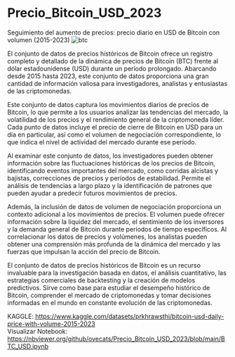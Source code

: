 
# Precio_Bitcoin_USD_2023
Seguimiento del aumento de precios: precio diario en USD de Bitcoin con volumen (2015-2023)
  ![btc](https://d4-invdn-com.akamaized.net/content/c464832cc737e96347e2cfc34b8f98b7.jpeg)




El conjunto de datos de precios históricos de Bitcoin ofrece un registro completo y detallado de la dinámica de precios de Bitcoin (BTC) frente al dólar estadounidense (USD) durante un período prolongado. Abarcando desde 2015 hasta 2023, este conjunto de datos proporciona una gran cantidad de información valiosa para investigadores, analistas y entusiastas de las criptomonedas.

Este conjunto de datos captura los movimientos diarios de precios de Bitcoin, lo que permite a los usuarios analizar las tendencias del mercado, la volatilidad de los precios y el rendimiento general de la criptomoneda líder. Cada punto de datos incluye el precio de cierre de Bitcoin en USD para un día en particular, así como el volumen de negociación correspondiente, lo que indica el nivel de actividad del mercado durante ese período.

Al examinar este conjunto de datos, los investigadores pueden obtener información sobre las fluctuaciones históricas de los precios de Bitcoin, identificando eventos importantes del mercado, como corridas alcistas y bajistas, correcciones de precios y períodos de estabilidad. Permite el análisis de tendencias a largo plazo y la identificación de patrones que pueden ayudar a predecir futuros movimientos de precios.

Además, la inclusión de datos de volumen de negociación proporciona un contexto adicional a los movimientos de precios. El volumen puede ofrecer información sobre la liquidez del mercado, el sentimiento de los inversores y la demanda general de Bitcoin durante períodos de tiempo específicos. Al correlacionar los datos de precios y volúmenes, los analistas pueden obtener una comprensión más profunda de la dinámica del mercado y las fuerzas que impulsan la acción del precio de Bitcoin.

El conjunto de datos de precios históricos de Bitcoin es un recurso invaluable para la investigación basada en datos, el análisis cuantitativo, las estrategias comerciales de backtesting y la creación de modelos predictivos. Sirve como base para estudiar el desempeño histórico de Bitcoin, comprender el mercado de criptomonedas y tomar decisiones informadas en el mundo en constante evolución de las criptomonedas.

KAGGLE: https://www.kaggle.com/datasets/prkhrawsthi/bitcoin-usd-daily-price-with-volume-2015-2023<br>
Visualizar Notebook: https://nbviewer.org/github/ovecats/Precio_Bitcoin_USD_2023/blob/main/BTC_USD.ipynb

